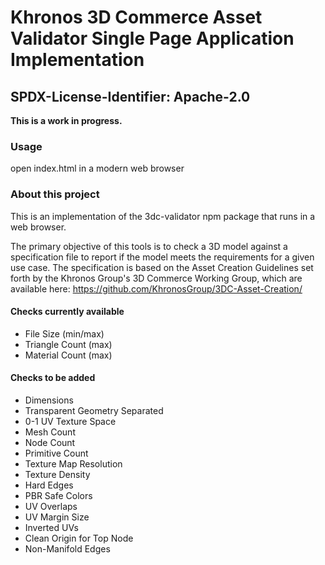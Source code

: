 # Khronos 3D Commerce Asset Validator Single Page Application Implementation

## SPDX-License-Identifier: Apache-2.0

**This is a work in progress.**

### Usage
open index.html in a modern web browser

### About this project
This is an implementation of the 3dc-validator npm package that runs in a
web browser.

The primary objective of this tools is to check a 3D model against a
specification file to report if the model meets the requirements for a given
use case. The specification is based on the Asset Creation Guidelines set forth
by the Khronos Group's 3D Commerce Working Group, which are available here:
https://github.com/KhronosGroup/3DC-Asset-Creation/

#### Checks currently available
* File Size (min/max)
* Triangle Count (max)
* Material Count (max)

#### Checks to be added
* Dimensions
* Transparent Geometry Separated
* 0-1 UV Texture Space
* Mesh Count
* Node Count
* Primitive Count
* Texture Map Resolution
* Texture Density
* Hard Edges
* PBR Safe Colors
* UV Overlaps
* UV Margin Size
* Inverted UVs
* Clean Origin for Top Node
* Non-Manifold Edges

